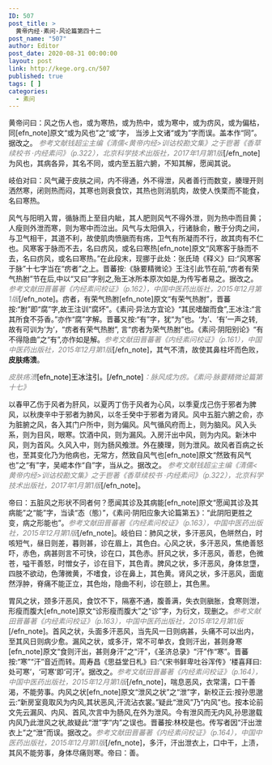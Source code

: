 ```yaml
---
ID: 507
post_title: >
  黄帝内经·素问·风论篇第四十二
post_name: "507"
author: Editor
post_date: 2020-08-31 00:00:00
layout: post
link: http://kege.org.cn/507
published: true
tags: [ ]
categories:
  - 素问
---
```

黄帝问曰：风之伤人也，或为寒热，或为热中，或为寒中，或为疠风，或为偏枯，同[efn_note]原文“或为风也”之“或”字， 当涉上文诸“或为”字而误。盖本作“同”。据改之。<span style="color: #808080;"><em> 参考文献钱超尘主编《清儒&lt;黄帝内经&gt;训诂校勘文集》之于鬯著《香草续校书 ·内经素问》（p.322），北京科学技术出版社，2017年1月第1版</em></span>[/efn_note]为风也，其病各异，其名不同，或内至五脏六腑，不知其解，愿闻其说。

岐伯对曰：风气藏于皮肤之间，内不得通，外不得泄，风者善行而数变，腠理开则洒然寒，闭则热而闷，其寒也则衰食饮，其热也则消肌肉，故使人怢栗而不能食，名曰寒热。

风气与阳明入胃，循脉而上至目内眦，其人肥则风气不得外泄，则为热中而目黄；人瘦则外泄而寒，则为寒中而泣出。风气与太阳俱入，行诸脉俞，散于分肉之间，与卫气相干，其道不利，故使肌肉愤䐜而有疡，卫气有所凝而不行，故其肉有不仁也。风寒客于脉而不去，名曰疠风，或名曰寒热[efn_note]原文“风寒客于脉而不去，名曰疠风，或名曰寒热。”在此段末，现挪于此处：张氏琦《释义》曰:“风寒客于脉”十七字当在“疠者”之上。晋蕃按:《脉要精微论》王注引此节在前,“疠者有荣气热胕”节在后,中以“又曰”字别之,殆王冰所本原次如是,为传写者易之。据改之。<span style="color: #808080;"><em>参考文献田晋蕃著《内经素问校证》（p.162），中国中医药出版社，2015年12月第1版</em></span>[/efn_note]。疠者，有荣气热胕[efn_note]原文“有荣气热胕”，晋蕃按:“胕”即“腐”字,故王注训“腐坏”。《素问·异法方宜论》“其民嗜酸而食”,王冰注:“言其所食不芬香。”亦作“腐”字解。晋蕃又按:“有”字，犹“为”也。‘为’、‘有’一声之转,故有可训为‘为’，“疠者有荣气热胕”, 言“疠者为荣气热胕”也。《素问·阴阳别论》“有不得隐曲”之“有”,亦作如是解。<span style="color: #808080;"><em>参考文献田晋蕃著《内经素问校证》（p.161），中国中医药出版社，2015年12月第1版</em></span>[/efn_note]，其气不清，故使其鼻柱坏而色败，<strong>皮肤疡溃</strong>。

<span style="color: #808080;"><em>皮肤疡溃</em><span style="color: #000000;">[efn_note]王冰注引。[/efn_note]</span><em>：脉风成为疠。《素问·脉要精微论篇第十七》</em></span>

以春甲乙伤于风者为肝风，以夏丙丁伤于风者为心风，以季夏戊己伤于邪者为脾风，以秋庚辛中于邪者为肺风，以冬壬癸中于邪者为肾风。风中五脏六腑之俞，亦为脏腑之风，各入其门户所中，则为偏风。风气循风府而上，则为脑风。风入头系，则为目风，眼寒。饮酒中风，则为漏风。入房汗出中风，则为内风。新沐中风，则为首风。久风入中，则为肠风飧泄。外在腠理，则为泄风。故风者百病之长也，至其变化乃为他病也，无常方，然致自风气也[efn_note]原文“然致有风气也”之“有”字，吴崐本作“自”字，当从之。据改之。 <span style="color: #808080;"><em>参考文献钱超尘主编《清儒&lt;黄帝内经&gt;训诂校勘文集》之于鬯著《香草续校书 ·内经素问》（p.322），北京科学技术出版社，2017年1月第1版</em></span>[/efn_note]。

帝曰：五脏风之形状不同者何？愿闻其诊及其病能[efn_note]原文“愿闻其诊及其病能”之“能”字，当读“态（態）”，《素问·阴阳应象大论篇第五》：“此阴阳更胜之变，病之形能也”。<span style="color: #808080;"><em>参考文献田晋蕃著《内经素问校证》（p.163），中国中医药出版社，2015年12月第1版</em></span>[/efn_note]。岐伯曰：肺风之状，多汗恶风，色皏然白，时咳短气，昼日则差，暮则甚，诊在眉上，其色白。心风之状，多汗恶风，焦绝善怒吓，赤色，病甚则言不可快，诊在口，其色赤。肝风之状，多汗恶风，善悲，色微苍，嗌干善怒，时憎女子，诊在目下，其色青。脾风之状，多汗恶风，身体怠墯，四肢不欲动，色薄微黄，不嗜食，诊在鼻上，其色黄。肾风之状，多汗恶风，面痝然浮肿，脊痛不能正立，其色炲，隐曲不利，诊在颐上，其色黑。

胃风之状，颈多汗恶风，食饮不下，隔塞不通，腹善满，失衣则䐜胀，食寒则泄，形瘦而腹大[efn_note]原文“诊形瘦而腹大”之“诊”字，为衍文，现删之。<span style="color: #808080;"><em>参考文献田晋蕃著《内经素问校证》（p.163），中国中医药出版社，2015年12月第1版</em></span>[/efn_note]。首风之状，头面多汗恶风，当先风一日则病甚，头痛不可以出内，至其风日则病少愈。漏风之状，或多汗，常不可单衣，食则汗出，甚则身寒[efn_note]原文“食则汗出，甚则身汗”之“汗”，《圣济总录》“汗”作“寒”。晋蕃按:“寒”“汗”音近而转。周寿昌《思益堂日札》曰:“《宋书鲜卑吐谷浑传》‘楼喜拜曰:处可寒’，‘可寒’即‘可汗’。据改之。<span style="color: #808080;"><em>参考文献田晋蕃著《内经素问校证》（p.164），中国中医药出版社，2015年12月第1版</em></span>[/efn_note]，喘息恶风，衣常濡，口干善渴，不能劳事。内风之状[efn_note]原文“泄风之状”之“泄”字，新校正云:按孙思邈云:“新房室竟取风为内风,其状恶风,汗流沾衣裳。”疑此“泄风”乃“内风”也。按本论前文先云漏风、内风、首风,次言中为肠风,在外为泄风。今有泄风而无内风,孙思邈载内风乃此泄风之状,故疑此“泄”字“内”之误也。晋蕃按:林校是也。传写者因“汗出泄衣上”之“泄”而误。据改之。<span style="color: #808080;"><em>参考文献田晋蕃著《内经素问校证》（p.164），中国中医药出版社，2015年12月第1版</em></span>[/efn_note]，多汗，汗出泄衣上，口中干，上渍，其风不能劳事，身体尽痛则寒。帝曰：善。